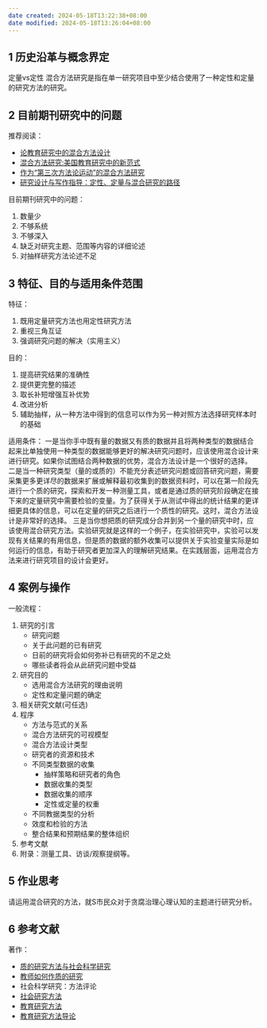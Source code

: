 ```yaml
---
date created: 2024-05-18T13:22:38+08:00
date modified: 2024-05-18T13:26:04+08:00
---
```

## 1 历史沿革与概念界定

定量vs定性
混合方法研究是指在单一研究项目中至少结合使用了一种定性和定量的研究方法的研究。

## 2 目前期刊研究中的问题

推荐阅读：
- [论教育研究中的混合方法设计](https://kns.cnki.net/kcms2/article/abstract?v=_TI_exAJKG_JOo6S_sM67Dng9Hs0vE5opBy2DONYpoTaX_HrM8DKdse0MQybOIzblrwVrRCzFZTmevBR0W9wYKm_MW-BDpnatWSdDi5lBHKmS5QhDWTOoZkHlnqKu43fO5QSQioN9wI=&uniplatform=NZKPT&language=CHS)
- [混合方法研究:美国教育研究中的新范式](https://kns.cnki.net/kcms2/article/abstract?v=_TI_exAJKG8T_FSkPHmphwkXPJ1icWkjX0aZBIFYJviqYGx3Z7RfvoM4dFbVfcHjqrFzxowC75gD-cW3EFHS3thDCTMpJeQRJfX5CLFyHPUbvvFzU_XEonoiUifvqY5_dlWkGSFvHZo=&uniplatform=NZKPT&language=CHS)
- [作为“第三次方法论运动”的混合方法研究](https://kns.cnki.net/kcms2/article/abstract?v=_TI_exAJKG9JGOTrSqfmRH4OpoWzgkw0x9os2FVdXovhiD_aoz6XdB5-R1cC9DDWdYialD5PufNpo9E83nyfDFpRyKV5k8iuUy6GA0Udz7ssJjGHpBcX2Grex9Mu0U3wKkO74D2eFEo=&uniplatform=NZKPT&language=CHS)
- [研究设计与写作指导：定性、定量与混合研究的路径](https://book.douban.com/subject/2004495/)

目前期刊研究中的问题：
1. 数量少
2. 不够系统
3. 不够深入
4. 缺乏对研究主题、范围等内容的详细论述
5. 对抽样研究方法论述不足

## 3 特征、目的与适用条件范围

特征：
1. 既用定量研究方法也用定性研究方法
2. 重视三角互证
3. 强调研究问题的解决（实用主义）

目的：
1. 提高研究结果的准确性
2. 提供更完整的描述
3. 取长补短增强互补优势
4. 改进分析
5. 辅助抽样，从一种方法中得到的信息可以作为另一种对照方法选择研究样本时的基础

适用条件：
一是当你手中既有量的数据又有质的数据并且将两种类型的数据结合起来比单独使用一种类型的数据能够更好的解决研究问题时，应该使用混合设计来进行研究。如果你试图结合两种数据的优势，混合方法设计是一个很好的选择。
二是当一种研究类型（量的或质的）不能充分表述研究问题或回答研究问题，需要采集更多更详尽的数据来扩展或解释最初收集到的数据资料时，可以在第一阶段先进行一个质的研究，探索和开发一种测量工具，或者是通过质的研究阶段确定在接下来的定量研究中需要检验的变量。为了获得关于从测试中得出的统计结果的更详细更具体的信息，可以在定量的研究之后进行一个质性的研究。这时，混合方法设计是非常好的选择。
三是当你想把质的研究成分合并到另一个量的研究中时，应该使用混合研究方法。实验研究就是这样的一个例子，在实验研究中，实验可以发现有关结果的有用信息，但是质的数据的额外收集可以提供关于实验变量实际是如何运行的信息，有助于研究者更加深入的理解研究结果。在实践层面，运用混合方法来进行研究项目的设计会更好。

## 4 案例与操作

一般流程：
1. 研究的引言
	- 研究问题
	- 关于此问题的已有研究
	- 日前的研究将会如何弥补已有研究的不足之处
	- 哪些读者将会从此研究问题中受益
2. 研究目的
	- 选用混合方法研究的理由说明
	- 定性和定量问题的确定
3. 相关研究文献(可任选)
4. 程序
	- 方法与范式的关系
	- 混合方法研究的可视模型
	- 混合方法设计类型
	- 研究者的资源和技术
	- 不同类型数据的收集
		- 抽样策略和研究者的角色
		- 数据收集的类型
		- 数据收集的顺序
		- 定性或定量的权重
	- 不同教据类型的分析
	- 效度和检验的方法
	- 整合结果和预期结果的整体组织
5. 参考文献
6. 附录：测量工具、访谈/观察提纲等。

## 5 作业思考

请运用混合研究的方法，就S市民众对于贪腐治理心理认知的主题进行研究分析。

## 6 参考文献

著作：
- [质的研究方法与社会科学研究](https://book.douban.com/subject/1541591/)
- [教师如何作质的研究](https://book.douban.com/subject/1529107/)
- 社会科学研究：方法评论
- [社会研究方法](https://book.douban.com/subject/3038220/)
- [教育研究方法](https://book.douban.com/subject/2048156/)
- [教育研究方法导论](https://book.douban.com/subject/1593575/)